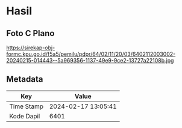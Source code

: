 # Hasil

## Foto C Plano

https://sirekap-obj-formc.kpu.go.id/f5a5/pemilu/pdpr/64/02/11/20/03/6402112003002-20240215-014443--5a969356-1137-49e9-9ce2-13727a22108b.jpg


## Metadata

| Key        | Value               |
| ---------- | ------------------- |
| Time Stamp | 2024-02-17 13:05:41 |
| Kode Dapil | 6401                |




